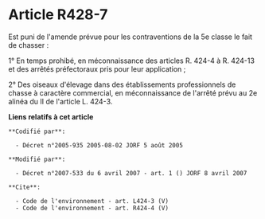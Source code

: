 # Article R428-7

Est puni de l'amende prévue pour les contraventions de la 5e classe le fait de chasser : 

1° En temps prohibé, en méconnaissance des articles R. 424-4 à R. 424-13 et des arrêtés préfectoraux pris pour leur
application ; 

2° Des oiseaux d'élevage dans des établissements professionnels de chasse à caractère commercial, en méconnaissance de
l'arrêté prévu au 2e alinéa du II de l'article L. 424-3.

**Liens relatifs à cet article**

	**Codifié par**:

	  - Décret n°2005-935 2005-08-02 JORF 5 août 2005

	**Modifié par**:

	  - Décret n°2007-533 du 6 avril 2007 - art. 1 () JORF 8 avril 2007

	**Cite**:

	  - Code de l'environnement - art. L424-3 (V)
	  - Code de l'environnement - art. R424-4 (V)
